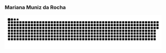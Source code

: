 ### Mariana Muniz da Rocha

<picture align="center">
  <source media="(prefers-color-scheme: dark)" srcset="https://raw.githubusercontent.com/marimuniz42/marimuniz42/output/github-contribution-grid-snake-dark.svg">
  <source media="(prefers-color-scheme: light)" srcset="https://raw.githubusercontent.com/marimuniz42/marimuniz42/output/github-contribution-grid-snake-dark.svg">
  <img align="center" alt="github contribution grid snake animation" src="https://raw.githubusercontent.com/marimuniz42/marimuniz42/output/github-contribution-grid-snake.svg">
</picture>
